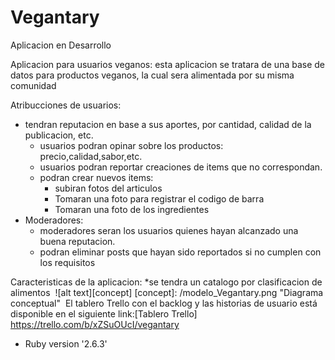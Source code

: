 # Vegantary
Aplicacion en Desarrollo
	
Aplicacion para usuarios veganos: esta aplicacion se tratara de una base de datos para productos veganos, la cual sera alimentada por su misma comunidad

Atribucciones de usuarios:
* tendran reputacion en base a sus aportes, por cantidad, calidad de la publicacion, etc.
	* usuarios podran opinar sobre los productos: precio,calidad,sabor,etc.
	* usuarios podran reportar creaciones de items que no correspondan.
	* podran crear nuevos items:
		* subiran fotos del articulos
		* Tomaran una foto para registrar el codigo de barra
		* Tomaran una foto de los ingredientes
* Moderadores:
	* moderadores seran los usuarios quienes hayan alcanzado una buena reputacion.
	* podran eliminar posts que hayan sido reportados si no cumplen con los requisitos
	
Caracteristicas de la aplicacion:
	*se tendra un catalogo por clasificacion de alimentos
    ​
![alt text][concept]
​[concept]: /modelo_Vegantary.png "Diagrama conceptual"
​
El tablero Trello con el backlog y las historias de usuario está disponible en el siguiente link:
​
[Tablero Trello] https://trello.com/b/xZSuOUcI/vegantary

* Ruby version '2.6.3'